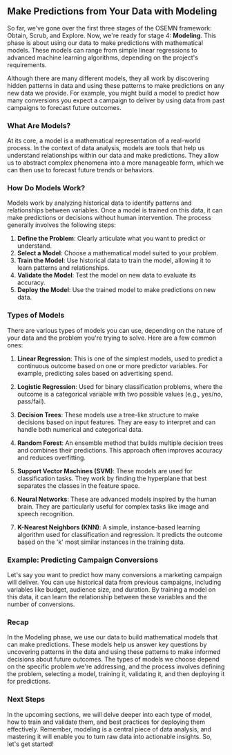## Make Predictions from Your Data with Modeling

So far, we've gone over the first three stages of the OSEMN framework: Obtain, Scrub, and Explore. Now, we're ready for stage 4: **Modeling**. This phase is about using our data to make predictions with mathematical models. These models can range from simple linear regressions to advanced machine learning algorithms, depending on the project's requirements. 

Although there are many different models, they all work by discovering hidden patterns in data and using these patterns to make predictions on any new data we provide. For example, you might build a model to predict how many conversions you expect a campaign to deliver by using data from past campaigns to forecast future outcomes.

### What Are Models?

At its core, a model is a mathematical representation of a real-world process. In the context of data analysis, models are tools that help us understand relationships within our data and make predictions. They allow us to abstract complex phenomena into a more manageable form, which we can then use to forecast future trends or behaviors.

### How Do Models Work?

Models work by analyzing historical data to identify patterns and relationships between variables. Once a model is trained on this data, it can make predictions or decisions without human intervention. The process generally involves the following steps:

1. **Define the Problem**: Clearly articulate what you want to predict or understand.
2. **Select a Model**: Choose a mathematical model suited to your problem.
3. **Train the Model**: Use historical data to train the model, allowing it to learn patterns and relationships.
4. **Validate the Model**: Test the model on new data to evaluate its accuracy.
5. **Deploy the Model**: Use the trained model to make predictions on new data.

### Types of Models

There are various types of models you can use, depending on the nature of your data and the problem you're trying to solve. Here are a few common ones:

1. **Linear Regression**: This is one of the simplest models, used to predict a continuous outcome based on one or more predictor variables. For example, predicting sales based on advertising spend.

2. **Logistic Regression**: Used for binary classification problems, where the outcome is a categorical variable with two possible values (e.g., yes/no, pass/fail).

3. **Decision Trees**: These models use a tree-like structure to make decisions based on input features. They are easy to interpret and can handle both numerical and categorical data.

4. **Random Forest**: An ensemble method that builds multiple decision trees and combines their predictions. This approach often improves accuracy and reduces overfitting.

5. **Support Vector Machines (SVM)**: These models are used for classification tasks. They work by finding the hyperplane that best separates the classes in the feature space.

6. **Neural Networks**: These are advanced models inspired by the human brain. They are particularly useful for complex tasks like image and speech recognition.

7. **K-Nearest Neighbors (KNN)**: A simple, instance-based learning algorithm used for classification and regression. It predicts the outcome based on the 'k' most similar instances in the training data.

### Example: Predicting Campaign Conversions

Let's say you want to predict how many conversions a marketing campaign will deliver. You can use historical data from previous campaigns, including variables like budget, audience size, and duration. By training a model on this data, it can learn the relationship between these variables and the number of conversions.

### Recap

In the Modeling phase, we use our data to build mathematical models that can make predictions. These models help us answer key questions by uncovering patterns in the data and using these patterns to make informed decisions about future outcomes. The types of models we choose depend on the specific problem we're addressing, and the process involves defining the problem, selecting a model, training it, validating it, and then deploying it for predictions.

### Next Steps

In the upcoming sections, we will delve deeper into each type of model, how to train and validate them, and best practices for deploying them effectively. Remember, modeling is a central piece of data analysis, and mastering it will enable you to turn raw data into actionable insights. So, let's get started!